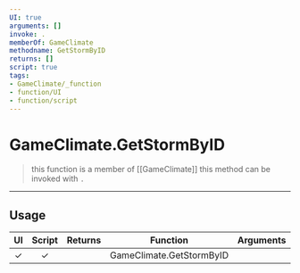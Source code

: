 ```yaml
---
UI: true
arguments: []
invoke: .
memberOf: GameClimate
methodname: GetStormByID
returns: []
script: true
tags:
- GameClimate/_function
- function/UI
- function/script
---
```

# GameClimate.GetStormByID
> this function is a member of [[GameClimate]]
> this method can be invoked with `.`
-----
## Usage
|  UI | Script | Returns | Function | Arguments |
|:---:|:------:|-------:|:--------:|:---------|
|✓|✓||GameClimate.GetStormByID||
